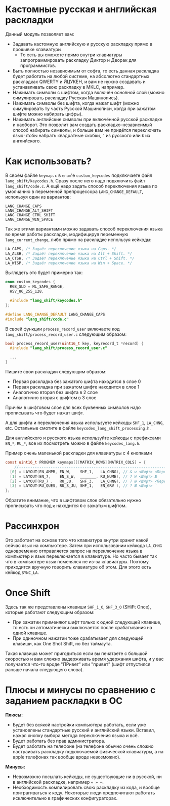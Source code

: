 # Кастомные русская и английская раскладки

Данный модуль позволяет вам:
* Задавать кастомную английскую и русскую раскладку прямо в прошивке клавиатуры.
	* То есть вы сможете прямо внутри клавиатуры запрограммировать раскладку Диктор и Дворак для программистов.
* Быть полностью независимым от софта, то есть данная раскладка будет работать на любой системе, на абсолютно стандартных раскладках QWERTY и ЙЦУКЕН, и вам не нужно создавать и устанавливать свою раскладку в MKLC, например.
* Нажимать символы с шифтом, когда включён основной слой (можно симулировать раскладку Русская Машинопись).
* Нажимать символы без шифта, когда нажат шифт (можно симулировать ту часть Русской Машинописи, когда при зажатом шифте можно набирать цифры).
* Нажимать английские символы при включённой русской раскладке и наоборот. Это позволит вам создать раскладко-независимый способ набирать символы, и больше вам не придётся переключать язык чтобы набрать квадратные скобки,  `` ` `` из русского или `№` из английского.

# Как использовать?

В своём файле `keymap.c` в `enum`'е `custom_keycodes` подключаете файл `lang_shift/keycodes.h`. Сразу после него надо подключить файл `lang_shift/code.c`. А ещё надо задать способ переключения языка по умолчанию в переменной препроцессора `LANG_CHANGE_DEFAULT`, используя один из вариантов:

```
LANG_CHANGE_CAPS
LANG_CHANGE_ALT_SHIFT
LANG_CHANGE_CTRL_SHIFT
LANG_CHANGE_WIN_SPACE
```

Так же этими вариантами можно задавать способ переключения языка во время работы раскладки, модифицируя переменную `lang_current_change`, либо прямо на раскладке используя кейкоды:

```c
LA_CAPS, /* Задаёт переключение языка на Caps. */
LA_ALSH, /* Задаёт переключение языка на Alt + Shift. */
LA_CTSH, /* Задаёт переключение языка на Ctrl + Shift. */
LA_WISP, /* Задаёт переключение языка на Win + Space. */
```

Выглядеть это будет примерно так:

```c
enum custom_keycodes {
  RGB_SLD = ML_SAFE_RANGE,
  HSV_86_255_128,

  #include "lang_shift/keycodes.h"
};

#define LANG_CHANGE_DEFAULT LANG_CHANGE_CAPS
#include "lang_shift/code.c"
```

В своей функции `process_record_user` включаете код `lang_shift/process_record_user.c` следующим образом:

```c
bool process_record_user(uint16_t key, keyrecord_t *record) {
  #include "lang_shift/process_record_user.c"

  ...
}
```

Пишите свои раскладки следующим образом: 
* Первая раскладка без зажатого шифта находится в слое 0
* Первая раскладка при зажатом шифте находится в слое 1
* Аналогично вторая без шифта в 2 слое
* Аналогично вторая с шифтом в 3 слое

Причём в шифтовом слое для всех буквенных символов надо прописывать что будет нажат шифт. 

А для шифта и переключения языка используете кейкоды `SHF_1`, `LA_CHNG`, etc. Остальные смотите в файле `keycodes_lang_shift_processing.h`.

Для английского и русского языка используйте кейкоды с префиксами `EN_*`, `RU_*`, все их посмотреть можно в файле `keycodes_lang.h`.

Пример очень маленькой раскладки для клавиатуры с 4 кнопками

```c
const uint16_t PROGMEM keymaps[][MATRIX_ROWS][MATRIX_COLS] = {
    //---------------------------------------------------------------------------
  [0] = LAYOUT(EN_AMPR, EN_W,    SHF_1,   LA_CHNG), // & w <Шифт> <Переключение языка>
  [1] = LAYOUT(EN_7,    EN_S_W,  _______, RU_NUME), // 7 W <Шифт> №
  [2] = LAYOUT(RU_7 ,   RU_JU,   SHF_3,   LA_CHNG), // 7 ю <Шифт> <Переключение языка>
  [3] = LAYOUT(RU_QUES, RU_S_JU, SHF_1,   EN_GRV ), // ? Ю <Шифт> `
};
```

Обратите внимание, что в шифтовом слое обязательно нужно прописывать что под `ю` находится `Ю` с зажатым шифтом.

# Рассинхрон

Это работает на основе того что клавиатура внутри хранит какой сейчас язык на компьютере. Затем при использовании кейкода `LA_CHNG` одновременно отправляется запрос на переключение языка в компьютер и язык переключается в клавиатуре. Но часто бывает так что в компьютере язык поменялся не из-за клавиатуры. Поэтому приходится вручную говорить клавиатуре об этом. Для этого есть кейкод `SYNC_LA`.

# Once Shift

Здесь так же представлены клавиши `SHF_1_O`, `SHF_3_O` (SHiFt Once), которые работают следующим образом:
* При зажатии применяют шифт только к одной следующей клавише, то есть он автоматически выключается после срабатывания на одной клавише.
* При одиночном нажатии тоже срабатывает для следующей клавиши, как One Shot Shift, но без таймаута.

Такая клавиша может пригодиться если вы печатаете с большой скоростью и вам сложно выдерживать время удержания шифта, и у вас получается что-то вроде "ПРивет" или "привет" (шифт отпустился раньше начала следующего слова).

# Плюсы и минусы по сравнению с заданием раскладки в ОС

**Плюсы:**
* Будет без всякой настройки компьютера работать, если уже установлены стандартные русский и английский языки. Вставил, нажал кнопку выбора метода переключения языка и всё.
* Будет работать без прав администратора.
* Будет работать на телефоне (на телефоне обычно очень сложно настраивать раскладку подключаемой физической клавиатуры, а на apple телефонах так вообще вроде невозможно).

**Минусы:**
* Невозможно посылать кейкоды, не существующие ни в русской, ни в английской раскладке, например `« » —`.
* Необходимость компилировать свою раскладку из кода, и вообще притрагиваться к коду. Некоторые люди предпочитают работать исключительно в графических конфигураторах.
